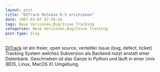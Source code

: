 ```yaml
---
layout: post
title: "DITrack Release 0.5 erschienen"
date: 2007-03-07 07:50:16
tags: Neue Versionen,Bug/Issue Tracking
categories: Neue Versionen,Bug/Issue Tracking
post-type: blog
---
```

[DITrack](http://www.ditrack.org/ "DITrack") ist ein freier, open source, verteilter Issue (bug, defect, ticket) Tracking System welches Subversion 
als Backend nutzt anstatt einer Datenbank. Geschrieben ist das Ganze in Python und läuft in einer Unix (BDS, Linux, MacOS X) Umgebung.
